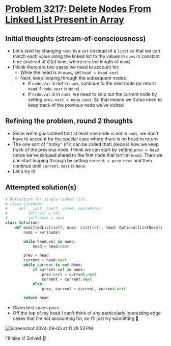 # [Problem 3217: Delete Nodes From Linked List Present in Array](https://leetcode.com/problems/delete-nodes-from-linked-list-present-in-array/description/?envType=daily-question)

## Initial thoughts (stream-of-consciousness)
- Let's start by changing `nums` to a `set` (instead of a `list`) so that we can match each value along the linked list to the values in `nums` in constant time (instead of $O(n)$ time, where $n$ is the length of `nums`)
- I think there are two cases we need to account for:
    - While the head is in `nums`, set `head = head.next`
    - Next, keep looping through the subsequent nodes:
        - If `node.val` is *not* in `nums`, continue to the next node (or return `head` if `node.next` is `None`)
        - If `node.val` *is* in `nums`, we need to snip out the current node by setting `prev.next = node.next`.  So that means we'll also need to keep track of the previous node we've visited

## Refining the problem, round 2 thoughts
- Since we're guaranteed that at least one node is not in `nums`, we don't have to account for the special case where there is no head to return
- The one sort of "tricky" (if it can be called that) piece is how we keep track of the previous node.  I think we can start by setting `prev = head` (once we've skipped ahead to the first node that isn't in `nums`).  Then we can start looping through by setting `current = prev.next` and then continue until `current.next` is `None`.
- Let's try it!

## Attempted solution(s)
```python
# Definition for singly-linked list.
# class ListNode:
#     def __init__(self, val=0, next=None):
#         self.val = val
#         self.next = next
class Solution:
    def modifiedList(self, nums: List[int], head: Optional[ListNode]) -> Optional[ListNode]:
        nums = set(nums)

        while head.val in nums:
            head = head.next

        prev = head
        current = head.next
        while current is not None:
            if current.val in nums:
                prev.next = current.next
                current = current.next
            else:
                prev, current = current, current.next

        return head
```
- Given test cases pass
- Off the top of my head I can't think of any particularly interesting edge cases that I'm not accounting for, so I'll just try submitting 🙂

![Screenshot 2024-09-05 at 11 28 53 PM](https://github.com/user-attachments/assets/c26d7769-a6ea-4082-ab19-88872ba8a2e5)

I'll take it!  Solved 🎉!


